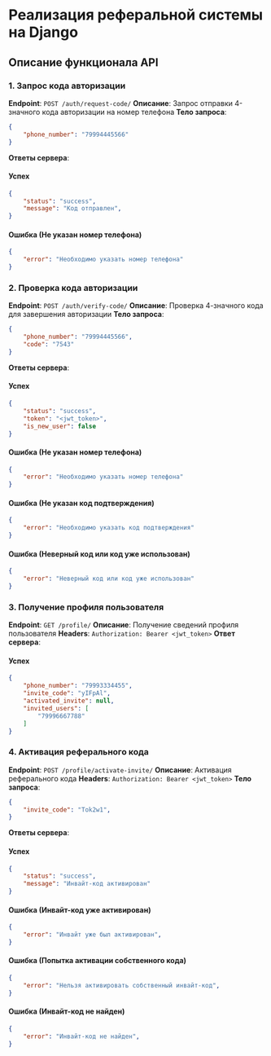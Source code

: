 # Реализация реферальной системы на Django

## Описание функционала API

### 1. Запрос кода авторизации

**Endpoint**: `POST /auth/request-code/`
**Описание**: Запрос отправки 4-значного кода авторизации на номер телефона
**Тело запроса**:

```json
{
    "phone_number": "79994445566"
}
```

**Ответы сервера**:

#### **Успех**

```json
{
    "status": "success",
    "message": "Код отправлен",
}
```

#### **Ошибка (Не указан номер телефона)**

```json
{
    "error": "Необходимо указать номер телефона"
}
```

### 2. Проверка кода авторизации

**Endpoint**: `POST /auth/verify-code/`
**Описание**: Проверка 4-значного кода для завершения авторизации
**Тело запроса**:

```json
{
    "phone_number": "79994445566",
    "code": "7543"
}
```

**Ответы сервера**:

#### **Успех**

```json
{
    "status": "success",
    "token": "<jwt_token>",
    "is_new_user": false
}
```

#### **Ошибка (Не указан номер телефона)**

```json
{
    "error": "Необходимо указать номер телефона"
}
```

#### **Ошибка (Не указан код подтверждения)**

```json
{
    "error": "Необходимо указать код подтверждения"
}
```

#### **Ошибка (Неверный код или код уже использован)**

```json
{
    "error": "Неверный код или код уже использован"
}
```

### 3. Получение профиля пользователя

**Endpoint**: `GET /profile/`
**Описание**: Получение сведений профиля пользователя
**Headers**: `Authorization: Bearer <jwt_token>`
**Ответ сервера**:

#### **Успех**

```json
{
    "phone_number": "79993334455",
    "invite_code": "yIFpAl",
    "activated_invite": null,
    "invited_users": [
        "79996667788"
    ]
}
```

### 4. Активация реферального кода

**Endpoint**: `POST /profile/activate-invite/`
**Описание**: Активация реферального кода
**Headers**: `Authorization: Bearer <jwt_token>`
**Тело запроса**:

```json
{
    "invite_code": "Tok2w1",
}
```

**Ответы сервера**:

#### **Успех**

```json
{
    "status": "success",
    "message": "Инвайт-код активирован"
}
```

#### **Ошибка (Инвайт-код уже активирован)**

```json
{
    "error": "Инвайт уже был активирован",
}
```

#### **Ошибка (Попытка активации собственного кода)**

```json
{
    "error": "Нельзя активировать собственный инвайт-код",
}
```

#### **Ошибка (Инвайт-код не найден)**

```json
{
    "error": "Инвайт-код не найден",
}
```

